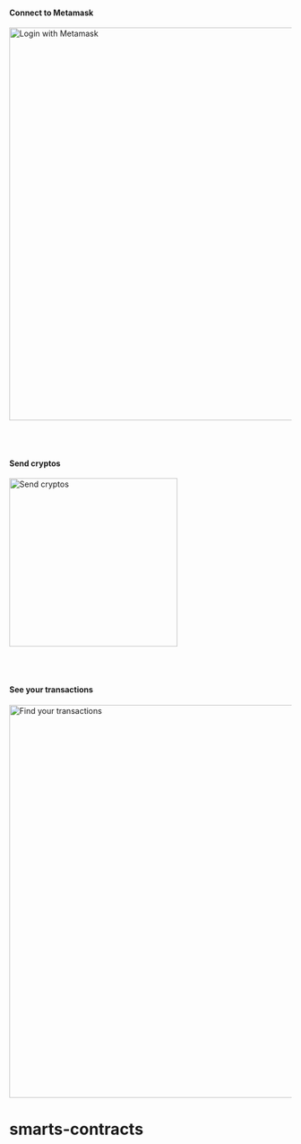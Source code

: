 <h4>Connect to Metamask</h4>
<img width="700" alt="Login with Metamask" src="https://user-images.githubusercontent.com/104831958/210977998-644660aa-04c8-4164-904c-c87d8f199caf.png">

</br></br>

<h4>Send cryptos</h4>
<img width="300" alt="Send cryptos" src="https://user-images.githubusercontent.com/104831958/210978149-ded0e38c-3c40-42c8-8e8a-3ccf2affd526.png">

</br></br>

<h4>See your transactions</h4>
<img width="700" alt="Find your transactions" src="https://user-images.githubusercontent.com/104831958/210978385-482ea97b-6cd3-4c33-8a07-da508c45407a.png">


# smarts-contracts
